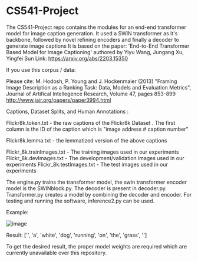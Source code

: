 # CS541-Project


The CS541-Project repo contains the modules for an end-end transformer model for image caption generation. 
It used a SWIN transformer as it's backbone, followed by novel refining encoders and finally a decoder to generate image captions
It is based on the paper: 'End-to-End Transformer Based Model for Image Captioning' authored by Yiyu Wang, Jungang Xu, Yingfei Sun
Link: https://arxiv.org/abs/2203.15350

If you use this corpus / data:

Please cite: M. Hodosh, P. Young and J. Hockenmaier (2013) "Framing Image Description as a Ranking Task: Data, Models and Evaluation Metrics", Journal of Artifical Intellegence Research, Volume 47, pages 853-899
http://www.jair.org/papers/paper3994.html


Captions, Dataset Splits, and Human Annotations :


Flickr8k.token.txt - the raw captions of the Flickr8k Dataset . The first column is the ID of the caption which is "image address # caption number"

Flickr8k.lemma.txt - the lemmatized version of the above captions 

Flickr_8k.trainImages.txt - The training images used in our experiments
Flickr_8k.devImages.txt - The development/validation images used in our experiments
Flickr_8k.testImages.txt - The test images used in our experiments

The engine.py trains the transformer model, the swin transformer encoder model is the SWINblock.py. The decoder is present in decoder.py. Transformer.py creates a model by combining the decoder and encoder. For testing and running the software, inference2.py can be used.

Example: 

![image](https://user-images.githubusercontent.com/36986358/220552966-dd28ab1d-01d5-4e3b-b6ea-be4795ed9683.png)

Result: ['<start>', 'a', 'white', 'dog', 'running', 'on', 'the', 'grass', '<end>']
  
  
To get the desired result, the proper model weights are required which are currently unavailable over this repository.
